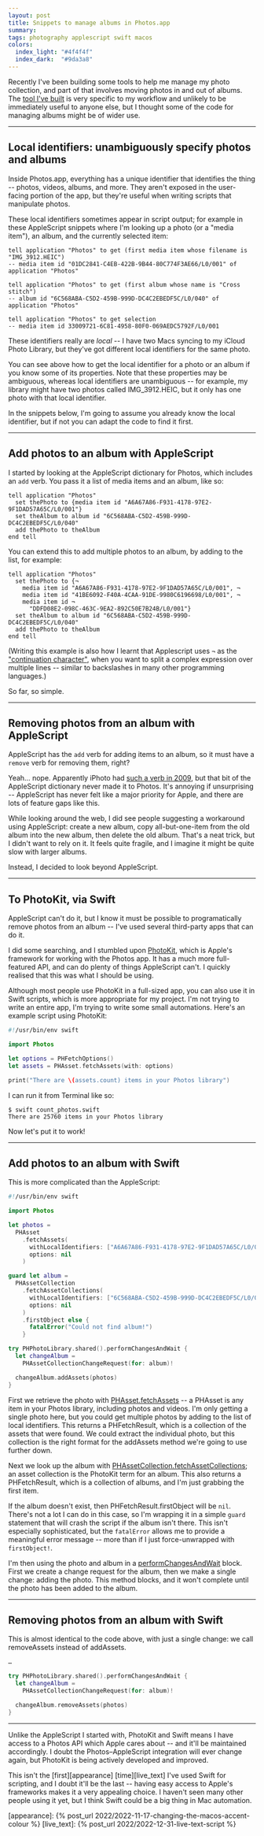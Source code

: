 ```yaml
---
layout: post
title: Snippets to manage albums in Photos.app
summary: 
tags: photography applescript swift macos
colors:
  index_light: "#4f4f4f"
  index_dark:  "#9da3a8"
---
```


Recently I've been building some tools to help me manage my photo collection, and part of that involves moving photos in and out of albums.
The [tool I've built](https://github.com/alexwlchan/photo-reviewer) is very specific to my workflow and unlikely to be immediately useful to anyone else, but I thought some of the code for managing albums might be of wider use.

---

## Local identifiers: unambiguously specify photos and albums

Inside Photos.app, everything has a unique identifier that identifies the thing -- photos, videos, albums, and more.
They aren't exposed in the user-facing portion of the app, but they're useful when writing scripts that manipulate photos.

These local identifiers sometimes appear in script output; for example in these AppleScript snippets where I'm looking up a photo (or a "media item"), an album, and the currently selected item:

```applescript
tell application "Photos" to get (first media item whose filename is "IMG_3912.HEIC")
-- media item id "01DC2841-C4EB-422B-9B44-80C774F3AE66/L0/001" of application "Photos"

tell application "Photos" to get (first album whose name is "Cross stitch")
-- album id "6C568ABA-C5D2-459B-999D-DC4C2EBEDF5C/L0/040" of application "Photos"

tell application "Photos" to get selection
-- media item id 33009721-6C81-4958-80F0-069AEDC5792F/L0/001
```

These identifiers really are *local* -- I have two Macs syncing to my iCloud Photo Library, but they've got different local identifiers for the same photo.

You can see above how to get the local identifier for a photo or an album if you know some of its properties.
Note that these properties may be ambiguous, whereas local identifiers are unambiguous -- for example, my library might have two photos called IMG_3912.HEIC, but it only has one photo with that local identifier.

In the snippets below, I'm going to assume you already know the local identifier, but if not you can adapt the code to find it first.

---

## Add photos to an album with AppleScript

I started by looking at the AppleScript dictionary for Photos, which includes an `add` verb.
You pass it a list of media items and an album, like so:

```applescript
tell application "Photos"
  set thePhoto to {media item id "A6A67A86-F931-4178-97E2-9F1DAD57A65C/L0/001"}
  set theAlbum to album id "6C568ABA-C5D2-459B-999D-DC4C2EBEDF5C/L0/040"
  add thePhoto to theAlbum
end tell
```

You can extend this to add multiple photos to an album, by adding to the list, for example:

```applescript
tell application "Photos"
  set thePhoto to {¬
    media item id "A6A67A86-F931-4178-97E2-9F1DAD57A65C/L0/001", ¬
    media item id "41BE6092-F40A-4CAA-91DE-9980C6196698/L0/001", ¬
    media item id ¬
      "DDFD08E2-098C-463C-9EA2-892C50E7B24B/L0/001"}
  set theAlbum to album id "6C568ABA-C5D2-459B-999D-DC4C2EBEDF5C/L0/040"
  add thePhoto to theAlbum
end tell
```

(Writing this example is also how I learnt that Applescript uses `¬` as the ["continuation character"][continuation], when you want to split a complex expression over multiple lines -- similar to backslashes in many other programming languages.)

So far, so simple.

[continuation]: https://developer.apple.com/library/archive/documentation/AppleScript/Conceptual/AppleScriptLangGuide/conceptual/ASLR_lexical_conventions.html#//apple_ref/doc/uid/TP40000983-CH214-SW9

---

## Removing photos from an album with AppleScript

AppleScript has the `add` verb for adding items to an album, so it must have a `remove` verb for removing them, right?

Yeah… nope.
Apparently iPhoto had [such a verb in 2009][iphoto], but that bit of the AppleScript dictionary never made it to Photos.
It's annoying if unsurprising -- AppleScript has never felt like a major priority for Apple, and there are lots of feature gaps like this.

While looking around the web, I did see people suggesting a workaround using AppleScript: create a new album, copy all-but-one-item from the old album into the new album, then delete the old album.
That's a neat trick, but I didn't want to rely on it.
It feels quite fragile, and I imagine it might be quite slow with larger albums.

Instead, I decided to look beyond AppleScript.

[iphoto]: https://stackoverflow.com/a/943106/1558022

---

## To PhotoKit, via Swift

AppleScript can't do it, but I know it must be possible to programatically remove photos from an album -- I've used several third-party apps that can do it.

I did some searching, and I stumbled upon [PhotoKit], which is Apple's framework for working with the Photos app.
It has a much more full-featured API, and can do plenty of things AppleScript can't.
I quickly realised that this was what I should be using.

Although most people use PhotoKit in a full-sized app, you can also use it in Swift scripts, which is more appropriate for my project.
I'm not trying to write an entire app, I'm trying to write some small automations.
Here's an example script using PhotoKit:

```swift
#!/usr/bin/env swift

import Photos

let options = PHFetchOptions()
let assets = PHAsset.fetchAssets(with: options)

print("There are \(assets.count) items in your Photos library")
```

I can run it from Terminal like so:

```console
$ swift count_photos.swift
There are 25760 items in your Photos library
```

Now let's put it to work!

[PhotoKit]: https://developer.apple.com/documentation/photokit

---

## Add photos to an album with Swift

This is more complicated than the AppleScript:

```swift
#!/usr/bin/env swift

import Photos

let photos =
  PHAsset
    .fetchAssets(
      withLocalIdentifiers: ["A6A67A86-F931-4178-97E2-9F1DAD57A65C/L0/001"],
      options: nil
    )

guard let album =
  PHAssetCollection
    .fetchAssetCollections(
      withLocalIdentifiers: ["6C568ABA-C5D2-459B-999D-DC4C2EBEDF5C/L0/040"],
      options: nil
    )
    .firstObject else {
      fatalError("Could not find album!")
    }

try PHPhotoLibrary.shared().performChangesAndWait {
  let changeAlbum =
    PHAssetCollectionChangeRequest(for: album)!

  changeAlbum.addAssets(photos)
}
```

First we retrieve the photo with [PHAsset.fetchAssets][fetchAssets] -- a PHAsset is any item in your Photos library, including photos and videos.
I'm only getting a single photo here, but you could get multiple photos by adding to the list of local identifiers.
This returns a PHFetchResult, which is a collection of the assets that were found.
We could extract the individual photo, but this collection is the right format for the addAssets method we're going to use further down.

Next we look up the album with [PHAssetCollection.fetchAssetCollections][fetchAssetCollections]; an asset collection is the PhotoKit term for an album.
This also returns a PHFetchResult, which is a collection of albums, and I'm just grabbing the first item.

If the album doesn't exist, then PHFetchResult.firstObject will be `nil`.
There's not a lot I can do in this case, so I'm wrapping it in a simple `guard` statement that will crash the script if the album isn't there.
This isn't especially sophisticated, but the `fatalError` allows me to provide a meaningful error message -- more than if I just force-unwrapped with `firstObject!`.

I'm then using the photo and album in a [performChangesAndWait] block.
First we create a change request for the album, then we make a single change: adding the photo.
This method blocks, and it won't complete until the photo has been added to the album.

[fetchAssets]: https://developer.apple.com/documentation/photokit/phasset/1624732-fetchassets
[fetchAssetCollections]: https://developer.apple.com/documentation/photokit/phassetcollection/1618510-fetchassetcollections
[performChangesAndWait]: https://developer.apple.com/documentation/photokit/phphotolibrary/1620747-performchangesandwait

---

## Removing photos from an album with Swift

This is almost identical to the code above, with just a single change: we call removeAssets instead of addAssets.

```swift
…

try PHPhotoLibrary.shared().performChangesAndWait {
  let changeAlbum =
    PHAssetCollectionChangeRequest(for: album)!

  changeAlbum.removeAssets(photos)
}
```

---

Unlike the AppleScript I started with, PhotoKit and Swift means I have access to a Photos API which Apple cares about -- and it'll be maintained accordingly.
I doubt the Photos–AppleScript integration will ever change again, but PhotoKit is being actively developed and improved.

This isn't the [first][appearance] [time][live_text] I've used Swift for scripting, and I doubt it'll be the last -- having easy access to Apple's frameworks makes it a very appealing choice.
I haven't seen many other people using it yet, but I think Swift could be a big thing in Mac automation.

[appearance]: {% post_url 2022/2022-11-17-changing-the-macos-accent-colour %}
[live_text]: {% post_url 2022/2022-12-31-live-text-script %}
